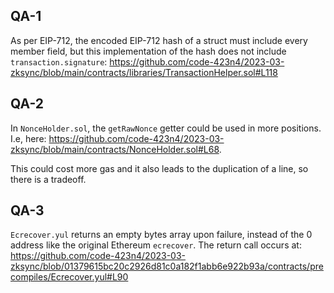 ## QA-1

As per EIP-712, the encoded EIP-712 hash of a struct must include every member field, but this implementation of the hash does not include `transaction.signature`:
https://github.com/code-423n4/2023-03-zksync/blob/main/contracts/libraries/TransactionHelper.sol#L118

## QA-2

In `NonceHolder.sol`, the `getRawNonce` getter could be used in more positions. I.e, here: https://github.com/code-423n4/2023-03-zksync/blob/main/contracts/NonceHolder.sol#L68.

This could cost more gas and it also leads to the duplication of a line, so there is a tradeoff.

## QA-3

`Ecrecover.yul` returns an empty bytes array upon failure, instead of the 0 address like the original Ethereum `ecrecover`. The return call occurs at:
https://github.com/code-423n4/2023-03-zksync/blob/01379615bc20c2926d81c0a182f1abb6e922b93a/contracts/precompiles/Ecrecover.yul#L90
